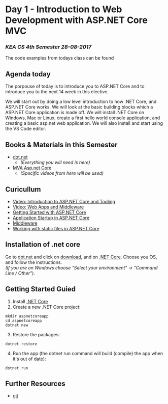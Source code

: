 # Day 1 - Introduction to Web Development with ASP.NET Core MVC
### _KEA CS 4th Semester 28-08-2017_

The code examples from todays class can be found <!-- [here](https://github.com/keacore?utf8=%E2%9C%93&q=01&type=&language=).-->

## Agenda today
The porpouse of today is to introduce you to ASP.NET Core and to introduce you to the next 14 week in this elective. 

We will start out by doing a low level introduction to how .NET Core, and ASP.NET Core works. We will look at the basic building blocks which a ASP.NET Core application is made off.
We will install .NET Core on Windows, Mac or Linux, create a first hello world console application, and 
creating a basic asp.net web application. We will also install and start using the VS Code editor.

## Books & Materials in this Semester
* [dot.net](http://dot.net)
    * _(Everything you will need is here)_
* [MVA Asp.net Core](https://mva.microsoft.com/training-topics/web-development#!index=3&jobf=Developer&lang=1033)
    * _(Specific videos from here will be used)_

## Curicullum
* [Video: Introduction to ASP.NET Core and Tooling](https://mva.microsoft.com/en-US/training-courses/introduction-to-aspnet-core-10-16841?l=JWZaodE6C_5706218965)
* [Video: Web Apps and Middleware](https://mva.microsoft.com/en-US/training-courses/introduction-to-aspnet-core-10-16841?l=yCG2vdE6C_6406218965)
* [Getting Started with ASP.NET Core](https://docs.microsoft.com/en-us/aspnet/core/getting-started)
* [Application Startup in ASP.NET Core](https://docs.microsoft.com/en-us/aspnet/core/fundamentals/startup)
* [Middleware](https://docs.microsoft.com/en-us/aspnet/core/fundamentals/middleware)
* [Working with static files in ASP.NET Core](https://docs.microsoft.com/en-us/aspnet/core/fundamentals/static-files)



## Installation of .net core
Go to [dot.net](http://dot.net) and click on [download](https://www.microsoft.com/net/download), and on 
[.NET Core](https://www.microsoft.com/net/download/core). Choose you OS, and follow the instructions.         
_(If you are on Windows choose "Select your environment" -> "Command Line / Other")_.   

## Getting Started Guied
1. Install [.NET Core](https://www.microsoft.com/net/core#macos)
2. Create a new .NET Core project:

````
mkdir aspnetcoreapp
cd aspnetcoreapp
dotnet new
````
3. Restore the packages:
````
dotnet restore
````
4. Run the app (the dotnet run command will build (compile) the app when it's out of date):
````
dotnet run
````

## Further Resources  
* [git](https://git-scm.com/)  
